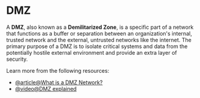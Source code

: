 # DMZ

A **DMZ**, also known as a **Demilitarized Zone**, is a specific part of a network that functions as a buffer or separation between an organization's internal, trusted network and the external, untrusted networks like the internet. The primary purpose of a DMZ is to isolate critical systems and data from the potentially hostile external environment and provide an extra layer of security.

Learn more from the following resources:

- [@article@What is a DMZ Network?](https://www.fortinet.com/resources/cyberglossary/what-is-dmz)
- [@video@DMZ explained](https://www.youtube.com/watch?v=48QZfBeU4ps)